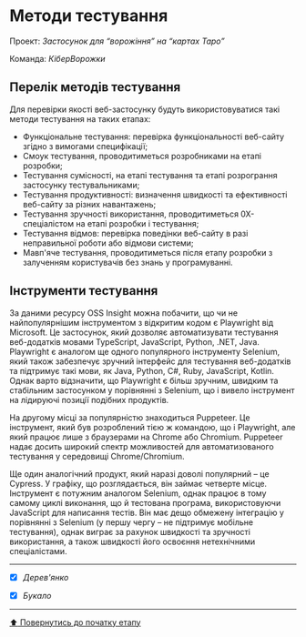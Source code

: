 # Методи тестування

Проект: *Застосунок для “ворожіння” на “картах Таро”*

Команда: *КіберВорожки*

## Перелік методів тестування 

Для перевірки якості веб-застосунку будуть використовуватися такі методи тестування на таких етапах:
- Функціональне тестування: перевірка функціональності веб-сайту згідно з вимогами специфікації;
- Смоук тестування, проводитиметься розробниками на етапі розробки;
- Тестування сумісності, на етапі тестування та етапі розрограння застосунку тестувальниками;
- Тестування продуктивності: визначення швидкості та ефективності веб-сайту за різних навантажень;
- Тестування зручності використання, проводитиметься 0Х-спеціалістом на етапі розробки і тестування;
- Тестування відмов: перевірка поведінки веб-сайту в разі неправильної роботи або відмови системи;
- Мавп'яче тестування, проводитиметься після етапу розробки з залученням користувачів без знань у програмуванні.

## Інструменти тестування

За даними ресурсу OSS Insight можна побачити, що чи не найпопулярнішим інструментом з відкритим кодом є Playwright від Microsoft. Це застосунок, який дозволяє автоматизувати тестування веб-додатків мовами TypeScript, JavaScript, Python, .NET, Java. Playwright є аналогом ще одного популярного інструменту Selenium, який також забезпечує зручний інтерфейс для тестування веб-додатків та підтримує такі мови, як Java, Python, C#, Ruby, JavaScript, Kotlin. Однак варто відзначити, що Playwright є більш зручним, швидким та стабільним застосунком у порівнянні з Selenium, що і вивело інструмент на лідируючі позиції подібних продуктів.

На другому місці за популярністю знаходиться Puppeteer. Це інструмент, який був розроблений тією ж командою, що і Playwright, але який працює лише з браузерами на Chrome або Chromium. Puppeteer надає досить широкий спектр можливостей для автоматизованого тестування у середовищі Chrome/Chromium.

Ще один аналогічний продукт, який наразі доволі популярний – це Cypress. У графіку, що розглядається, він займає четверте місце. Інструмент є потужним аналогом Selenium, однак працює в тому самому циклі виконання, що й тестована програма, використовуючи JavaScript для написання тестів. Він має дещо обмежену інтеграцію у порівнянні з Selenium (у першу чергу – не підтримує мобільне тестування), однак виграє за рахунок швидкості та зручності використання, а також швидкості його освоєння нетехнічними спеціалістами.

---

- [x] *Дерев'янко*
- [x] *Букало*


---
[:arrow_up: Повернутись до початку етапу](/docs/2.Planning/README.md)
